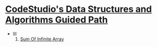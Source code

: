 # [CodeStudio's Data Structures and Algorithms Guided Path](https://www.codingninjas.com/codestudio/guided-paths/data-structures-algorithms)

- [x] 1. [Sum Of Infinite Array](https://www.codingninjas.com/codestudio/guided-paths/data-structures-algorithms/content/118820/offering/1381865?leftPanelTab=3)

